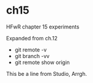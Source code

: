# ch15
HFwR chapter 15 experiments

Expanded from ch.12

+ git remote -v
+ git branch -vv
+ git remote show origin

This be a line from Studio, Arrgh.
